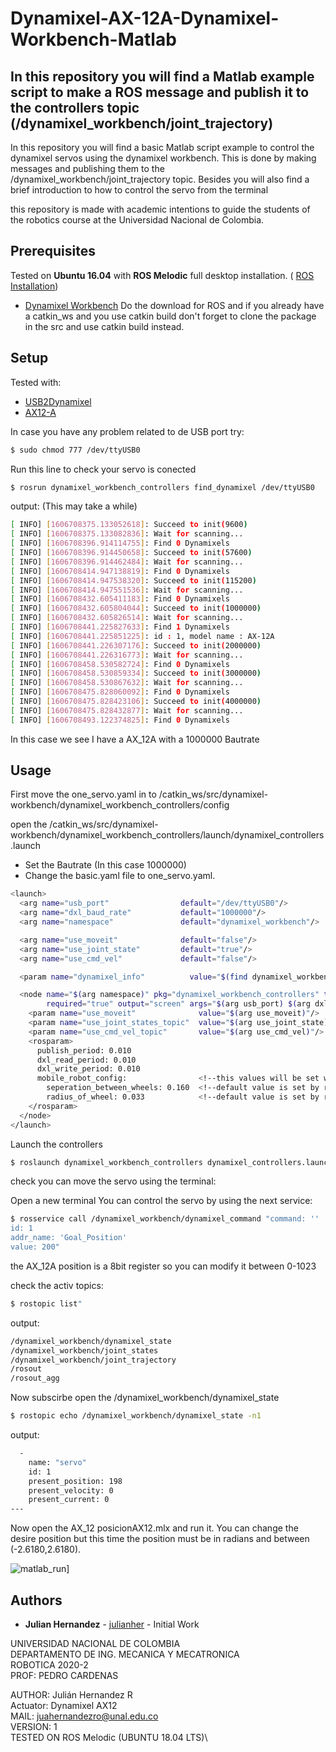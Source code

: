# Dynamixel-AX-12A-Dynamixel-Workbench-Matlab
## In this repository you will find a Matlab example script to make a ROS message and publish it to the controllers topic (/dynamixel_workbench/joint_trajectory) 

In this repository you will find a basic Matlab script example to control the dynamixel servos using the dynamixel workbench. This is done by making messages and publishing them to the /dynamixel_workbench/joint_trajectory topic. Besides you will also find a brief introduction to how to control the servo from the terminal

this repository is made with academic intentions to guide the students of the robotics course at the Universidad Nacional de Colombia.

## Prerequisites

Tested on **Ubuntu 16.04** with **ROS Melodic** full desktop installation. ( [ROS Installation](http://wiki.ros.org/melodic/Installation/Ubuntu))

* [Dynamixel Workbench](https://emanual.robotis.com/docs/en/software/dynamixel/dynamixel_workbench/)   Do the download for ROS and if you already have a catkin_ws and you use catkin build don't forget to clone the package in the src and use catkin build instead.

## Setup
Tested with:
*  [USB2Dynamixel](https://emanual.robotis.com/docs/en/parts/interface/usb2dynamixel/)
*  [AX12-A](https://emanual.robotis.com/docs/en/dxl/ax/ax-12a/)

In case you have any problem related to de USB port try:

```bash
$ sudo chmod 777 /dev/ttyUSB0
```
Run this line to check your servo is conected

```bash
$ rosrun dynamixel_workbench_controllers find_dynamixel /dev/ttyUSB0
```

output: (This may take a while)
```bash
[ INFO] [1606708375.133052618]: Succeed to init(9600)
[ INFO] [1606708375.133082836]: Wait for scanning...
[ INFO] [1606708396.914114755]: Find 0 Dynamixels
[ INFO] [1606708396.914450658]: Succeed to init(57600)
[ INFO] [1606708396.914462484]: Wait for scanning...
[ INFO] [1606708414.947138819]: Find 0 Dynamixels
[ INFO] [1606708414.947538320]: Succeed to init(115200)
[ INFO] [1606708414.947551536]: Wait for scanning...
[ INFO] [1606708432.605411183]: Find 0 Dynamixels
[ INFO] [1606708432.605804044]: Succeed to init(1000000)
[ INFO] [1606708432.605826514]: Wait for scanning...
[ INFO] [1606708441.225827633]: Find 1 Dynamixels
[ INFO] [1606708441.225851225]: id : 1, model name : AX-12A
[ INFO] [1606708441.226307176]: Succeed to init(2000000)
[ INFO] [1606708441.226316773]: Wait for scanning...
[ INFO] [1606708458.530582724]: Find 0 Dynamixels
[ INFO] [1606708458.530859334]: Succeed to init(3000000)
[ INFO] [1606708458.530867632]: Wait for scanning...
[ INFO] [1606708475.828060092]: Find 0 Dynamixels
[ INFO] [1606708475.828423106]: Succeed to init(4000000)
[ INFO] [1606708475.828432877]: Wait for scanning...
[ INFO] [1606708493.122374825]: Find 0 Dynamixels

```

In this case we see I have a AX_12A with a 1000000 Bautrate


## Usage
First move the one_servo.yaml in to  /catkin_ws/src/dynamixel-workbench/dynamixel_workbench_controllers/config 

open the /catkin_ws/src/dynamixel-workbench/dynamixel_workbench_controllers/launch/dynamixel_controllers.launch 
* Set the Bautrate (In this case 1000000) 
* Change the basic.yaml file to one_servo.yaml.
```bash
<launch>
  <arg name="usb_port"                default="/dev/ttyUSB0"/>
  <arg name="dxl_baud_rate"           default="1000000"/>
  <arg name="namespace"               default="dynamixel_workbench"/>

  <arg name="use_moveit"              default="false"/>
  <arg name="use_joint_state"         default="true"/>
  <arg name="use_cmd_vel"             default="false"/>

  <param name="dynamixel_info"          value="$(find dynamixel_workbench_controllers)/config/one_servo.yaml"/>

  <node name="$(arg namespace)" pkg="dynamixel_workbench_controllers" type="dynamixel_workbench_controllers"
        required="true" output="screen" args="$(arg usb_port) $(arg dxl_baud_rate)">
    <param name="use_moveit"              value="$(arg use_moveit)"/>
    <param name="use_joint_states_topic"  value="$(arg use_joint_state)"/>
    <param name="use_cmd_vel_topic"       value="$(arg use_cmd_vel)"/>
    <rosparam>
      publish_period: 0.010
      dxl_read_period: 0.010
      dxl_write_period: 0.010
      mobile_robot_config:                <!--this values will be set when 'use_cmd_vel' is true-->
        seperation_between_wheels: 0.160  <!--default value is set by reference of TB3-->
        radius_of_wheel: 0.033            <!--default value is set by reference of TB3-->
    </rosparam>
  </node>
</launch>
```
Launch the controllers 


```bash
$ roslaunch dynamixel_workbench_controllers dynamixel_controllers.launch 
```
check you can move the servo using the terminal:

 Open a new terminal
 You can control the servo by using the next service:
 
 ```bash
$ rosservice call /dynamixel_workbench/dynamixel_command "command: ''
id: 1
addr_name: 'Goal_Position'
value: 200"
```
the AX_12A position is a 8bit register so you can modify it between 0-1023 

check the activ topics:

 ```bash
$ rostopic list"
```
output:

```bash
/dynamixel_workbench/dynamixel_state
/dynamixel_workbench/joint_states
/dynamixel_workbench/joint_trajectory
/rosout
/rosout_agg
```

Now subscirbe
open the /dynamixel_workbench/dynamixel_state

```bash
$ rostopic echo /dynamixel_workbench/dynamixel_state -n1
```
output:

```bash
  - 
    name: "servo"
    id: 1
    present_position: 198
    present_velocity: 0
    present_current: 0
---

```

Now open the AX_12 posicionAX12.mlx and run it. You can change the desire position but this time the position must be in radians and between (-2.6180,2.6180).

![matlab_run](https://i.postimg.cc/7LxLMLjG/Screenshot-from-2020-11-29-23-52-15.png)]

## Authors 

* **Julian Hernandez** - [julianher](https://github.com/julianher) - Initial Work 

UNIVERSIDAD NACIONAL DE COLOMBIA\
DEPARTAMENTO DE ING. MECANICA Y MECATRONICA \
ROBOTICA 2020-2\
PROF: PEDRO CARDENAS

AUTHOR: Julián Hernandez R\
Actuator: Dynamixel AX12\
MAIL: juahernandezro@unal.edu.co\
VERSION: 1\
TESTED ON ROS Melodic (UBUNTU 18.04 LTS)\



